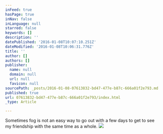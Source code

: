 ```yaml
---
inFeed: true
hasPage: true
inNav: false
inLanguage: null
starred: false
keywords: []
description: ''
datePublished: '2016-01-08T10:07:10.251Z'
dateModified: '2016-01-08T10:06:31.776Z'
title: ''
author: []
authors: []
publisher:
  name: null
  domain: null
  url: null
  favicon: null
sourcePath: _posts/2016-01-08-07613832-bd47-477e-b87c-666a01f2e793.md
published: true
url: 07613832-bd47-477e-b87c-666a01f2e793/index.html
_type: Article

---
```

Sometimes fog is not an easy way to go out with a few days to get to see my friendship with the same time as a whole.
![](https://the-grid-user-content.s3-us-west-2.amazonaws.com/5cc380ff-0e74-49ff-88a2-3911fa0ba2f6.jpg)
